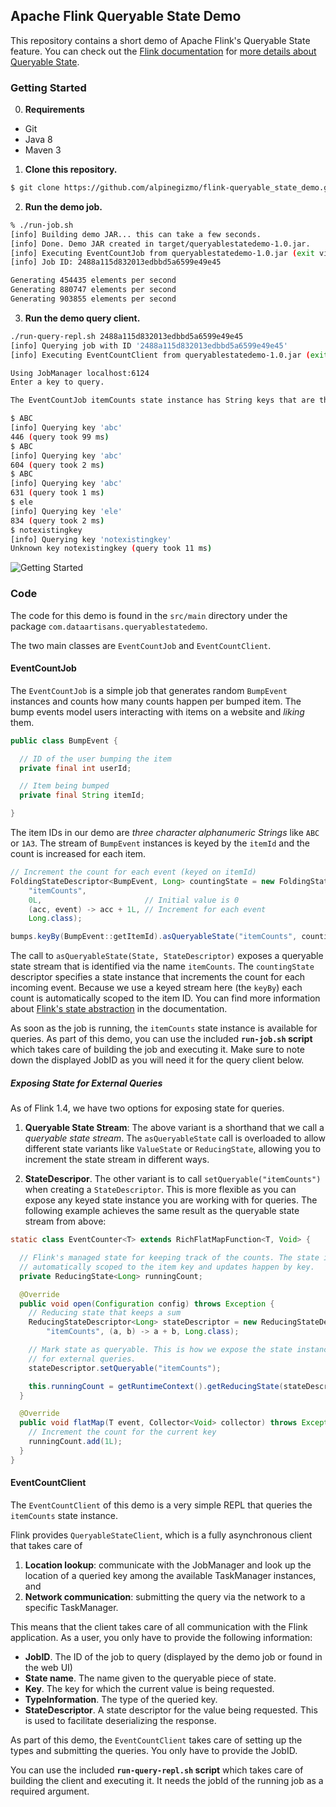 ## Apache Flink Queryable State Demo

This repository contains a short demo of Apache Flink's Queryable State feature. You can check out the [Flink documentation](https://ci.apache.org/projects/flink/flink-docs-release-1.4/dev/stream/state/queryable_state.html) for [more details about Queryable State](https://ci.apache.org/projects/flink/flink-docs-release-1.4/dev/stream/state/queryable_state.html).

### Getting Started

0. **Requirements**

- Git
- Java 8
- Maven 3

1. **Clone this repository.**

```bash
$ git clone https://github.com/alpinegizmo/flink-queryable_state_demo.git
```

2. **Run the demo job.**

```bash
% ./run-job.sh
[info] Building demo JAR... this can take a few seconds.
[info] Done. Demo JAR created in target/queryablestatedemo-1.0.jar.
[info] Executing EventCountJob from queryablestatedemo-1.0.jar (exit via Control+C)
[info] Job ID: 2488a115d832013edbbd5a6599e49e45

Generating 454435 elements per second
Generating 880747 elements per second
Generating 903855 elements per second
```

3. **Run the demo query client.**

```bash
./run-query-repl.sh 2488a115d832013edbbd5a6599e49e45
[info] Querying job with ID '2488a115d832013edbbd5a6599e49e45'
[info] Executing EventCountClient from queryablestatedemo-1.0.jar (exit via Control+C)

Using JobManager localhost:6124
Enter a key to query.

The EventCountJob itemCounts state instance has String keys that are three characters long and alphanumeric, e.g. 'AP2' or 'LOL'.

$ ABC
[info] Querying key 'abc'
446 (query took 99 ms)
$ ABC
[info] Querying key 'abc'
604 (query took 2 ms)
$ ABC
[info] Querying key 'abc'
631 (query took 1 ms)
$ ele
[info] Querying key 'ele'
834 (query took 2 ms)
$ notexistingkey
[info] Querying key 'notexistingkey'
Unknown key notexistingkey (query took 11 ms)
```

![Getting Started](gettingstarted.gif)

### Code

The code for this demo is found in the `src/main` directory under the package `com.dataartisans.queryablestatedemo`.

The two main classes are `EventCountJob` and `EventCountClient`.

#### EventCountJob

The `EventCountJob` is a simple job that generates random `BumpEvent` instances and counts how many counts happen per bumped item. The bump events model users interacting with items on a website and *liking* them.

```java
public class BumpEvent {

  // ID of the user bumping the item
  private final int userId;

  // Item being bumped
  private final String itemId;

}
```

The item IDs in our demo are *three character alphanumeric Strings* like `ABC` or `1A3`. The stream of `BumpEvent` instances is keyed by the `itemId` and the count is increased for each item.

```java
// Increment the count for each event (keyed on itemId)
FoldingStateDescriptor<BumpEvent, Long> countingState = new FoldingStateDescriptor<>(
    "itemCounts",
    0L,                       // Initial value is 0
    (acc, event) -> acc + 1L, // Increment for each event
    Long.class);

bumps.keyBy(BumpEvent::getItemId).asQueryableState("itemCounts", countingState);
```

The call to `asQueryableState(State, StateDescriptor)` exposes a queryable state stream that is identified via the name `itemCounts`. The `countingState` descriptor specifies a state instance that increments the count for each incoming event. Because we use a keyed stream here (the `keyBy`) each count is automatically scoped to the item ID. You can find more information about [Flink's state abstraction](https://ci.apache.org/projects/flink/flink-docs-release-1.2/dev/stream/state.html) in the documentation.

As soon as the job is running, the `itemCounts` state instance is available for queries. As part of this demo, you can use the included **`run-job.sh` script** which takes care of building the job and executing it. Make sure to note down the displayed JobID as you will need it for the query client below.

##### Exposing State for External Queries

As of Flink 1.4, we have two options for exposing state for queries.

1. **Queryable State Stream**: The above variant is a shorthand that we call a *queryable state stream*. The `asQueryableState` call is overloaded to allow different state variants like `ValueState` or `ReducingState`, allowing you to increment the state stream in different ways.

2. **StateDescripor**. The other variant is to call  `setQueryable("itemCounts")` when creating a `StateDescriptor`. This is more flexible as you can expose any keyed state instance you are working with for queries. The following example achieves the same result as the queryable state stream from above:

```java
static class EventCounter<T> extends RichFlatMapFunction<T, Void> {

  // Flink's managed state for keeping track of the counts. The state is
  // automatically scoped to the item key and updates happen by key.
  private ReducingState<Long> runningCount;

  @Override
  public void open(Configuration config) throws Exception {
    // Reducing state that keeps a sum
    ReducingStateDescriptor<Long> stateDescriptor = new ReducingStateDescriptor<>(
        "itemCounts", (a, b) -> a + b, Long.class);

    // Mark state as queryable. This is how we expose the state instance
    // for external queries.
    stateDescriptor.setQueryable("itemCounts");

    this.runningCount = getRuntimeContext().getReducingState(stateDescriptor);
  }

  @Override
  public void flatMap(T event, Collector<Void> collector) throws Exception {
    // Increment the count for the current key
    runningCount.add(1L);
  }
}
```   

#### EventCountClient

The `EventCountClient` of this demo is a very simple REPL that queries the `itemCounts` state instance.

Flink provides `QueryableStateClient`, which is a fully asynchronous client that takes care of

1. **Location lookup**: communicate with the JobManager and look up the location of a queried key among the available TaskManager instances, and
2. **Network communication**: submitting the query via the network to a specific TaskManager.

This means that the client takes care of all communication with the Flink application. As a user, you only have to provide the following information:

- **JobID**. The ID of the job to query (displayed by the demo job or found in the web UI)
- **State name**. The name given to the queryable piece of state.
- **Key**. The key for which the current value is being requested.
- **TypeInformation**. The type of the queried key.
- **StateDescriptor**. A state descriptor for the value being requested. This is used to facilitate deserializing the response.

As part of this demo, the `EventCountClient` takes care of setting up the types and submitting the queries. You only have to provide the JobID.

You can use the included **`run-query-repl.sh` script** which takes care of building the client and executing it. It needs the jobId of the running job as a required argument.
